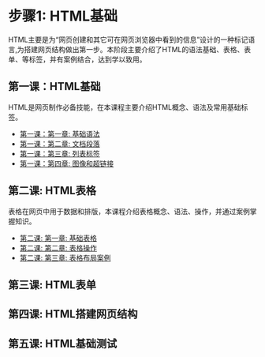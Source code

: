 # 步骤1: HTML基础

HTML主要是为“网页创建和其它可在网页浏览器中看到的信息”设计的一种标记语言,为搭建网页结构做出第一步。本阶段主要介绍了HTML的语法基础、表格、表单、等标签，并有案例结合，达到学以致用。

## 第一课：HTML基础
HTML是网页制作必备技能，在本课程主要介绍HTML概念、语法及常用基础标签。

- [第一课：第一章: 基础语法](Lesson1/Chapter1)
- [第一课：第二章: 文档段落](Lesson1/Chapter2)
- [第一课：第三章: 列表标签](Lesson1/Chapter3)
- [第一课：第四章: 图像和超链接](Lesson1/Chapter4)

## 第二课: HTML表格
表格在网页中用于数据和排版，本课程介绍表格概念、语法、操作，并通过案例掌握知识。

- [第二课: 第一章: 基础表格](Lesson2/Chapter1)
- [第二课: 第二章: 表格操作](Lesson2/Chapter2)
- [第二课: 第三章: 表格布局案例](Lesson2/Chapter3)

## 第三课: HTML表单
## 第四课: HTML搭建网页结构
## 第五课: HTML基础测试
